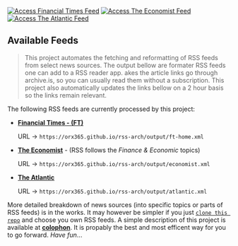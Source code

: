 [![Access Financial Times Feed](https://img.shields.io/badge/Financial%20Times-Access%20Feed-blue)](.output/ft-home.xml)
[![Access The Economist Feed](https://img.shields.io/badge/The%20Economist-Access%20Feed-blue)](.output/economist.xml)
[![Access The Atlantic Feed](https://img.shields.io/badge/The%20Atlantic-Access%20Feed-blue)](.output/atlantic.xml)

## Available Feeds

> This project automates the fetching and reformatting of RSS feeds from select news sources. The output bellow are formater RSS feeds one can add to a RSS reader app. akes the article links go through archive.is, so you can usually read them without a subscription. This project also automatically updates the links bellow on a 2 hour basis so the links remain relevant. 

The following RSS feeds are currently processed by this project: 

- **[Financial Times - (FT)](./output/ft-home.xml)**

  URL → `https://orx365.github.io/rss-arch/output/ft-home.xml`

- **[The Economist](./output/economist.xml)** - (RSS follows the *Finance & Economic* topics)
  
  URL →  `https://orx365.github.io/rss-arch/output/economist.xml`

- **[The Atlantic](./output/atlantic.xml)**

  URL →  `https://orx365.github.io/rss-arch/output/atlantic.xml`




More detailed breakdown of news sources (into specific topics or parts of RSS feeds) is in the works. It may however be simpler if you just [`clone this repo`](./colophon) and choose you own RSS feeds. A simple description of this project is available at [**colophon**](./colophon). It is propably the best and most efficent way for you to go forward. *Have fun*...
